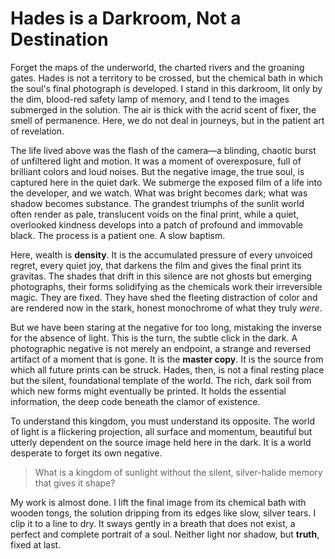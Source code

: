 # Hades is a Darkroom, Not a Destination

Forget the maps of the underworld, the charted rivers and the groaning gates. Hades is not a territory to be crossed, but the chemical bath in which the soul's final photograph is developed. I stand in this darkroom, lit only by the dim, blood-red safety lamp of memory, and I tend to the images submerged in the solution. The air is thick with the acrid scent of fixer, the smell of permanence. Here, we do not deal in journeys, but in the patient art of revelation.

The life lived above was the flash of the camera—a blinding, chaotic burst of unfiltered light and motion. It was a moment of overexposure, full of brilliant colors and loud noises. But the negative image, the true soul, is captured here in the quiet dark. We submerge the exposed film of a life into the developer, and we watch. What was bright becomes dark; what was shadow becomes substance. The grandest triumphs of the sunlit world often render as pale, translucent voids on the final print, while a quiet, overlooked kindness develops into a patch of profound and immovable black. The process is a patient one. A slow baptism.

Here, wealth is **density**. It is the accumulated pressure of every unvoiced regret, every quiet joy, that darkens the film and gives the final print its gravitas. The shades that drift in this silence are not ghosts but emerging photographs, their forms solidifying as the chemicals work their irreversible magic. They are fixed. They have shed the fleeting distraction of color and are rendered now in the stark, honest monochrome of what they truly *were*.

But we have been staring at the negative for too long, mistaking the inverse for the absence of light. This is the turn, the subtle click in the dark. A photographic negative is not merely an endpoint, a strange and reversed artifact of a moment that is gone. It is the **master copy**. It is the source from which all future prints can be struck. Hades, then, is not a final resting place but the silent, foundational template of the world. The rich, dark soil from which new forms might eventually be printed. It holds the essential information, the deep code beneath the clamor of existence.

To understand this kingdom, you must understand its opposite. The world of light is a flickering projection, all surface and momentum, beautiful but utterly dependent on the source image held here in the dark. It is a world desperate to forget its own negative.

> What is a kingdom of sunlight without the silent, silver-halide memory that gives it shape?

My work is almost done. I lift the final image from its chemical bath with wooden tongs, the solution dripping from its edges like slow, silver tears. I clip it to a line to dry. It sways gently in a breath that does not exist, a perfect and complete portrait of a soul. Neither light nor shadow, but **truth**, fixed at last.